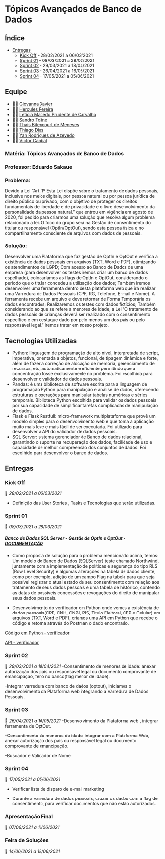  # Tópicos Avançados de Banco de Dados

## Índice

-  [Entregas](#entregas)
    - [Kick Off](#kick-off) - 28/02/2021 a 06/03/2021 
    - [Sprint 01](#sprint-01) – 08/03/2021 a 28/03/2021
    - [Sprint 02](#sprint-02) - 29/03/2021 a 18/04/2021
    - [Sprint 03](#sprint-03)  - 26/04/2021 a 16/05/2021
    - [Sprint 04](#sprint-04) - 17/05/2021 a 05/06/2021

## Equipe

- 👩‍💻 [Giovanna Xavier](https://https://github.com/giovannaxavierm/)
- 👨‍💻 [Hercules Pereira](https://github.com/herculespsilva/)
- 👩‍💻 [Leticia Macedo Prudente de Carvalho](https://www.linkedin.com/mwlite/in/leticia-macedo-prudente-de-carvalho-a0413416a/)
- 👨‍💻 [Sandro Toline](https://github.com/sandrotoline/)
- 👩‍💻 [Thaís Bitencourt de Meneses](https://www.linkedin.com/in/thaisbitencourt/)
- 👨‍💻 [Thiago Dias](https://github.com/ThiagoDisk/)
- 👨‍💻 [Yan Rodrigues de Azevedo](https://www.linkedin.com/in/yan-rodrigues/)
- 👨‍💻 [Victor Cardial](https://github.com/VictorCardial/)

### Matéria: Tópicos Avançados de Banco de Dados
### Professor: Eduardo Sakaue

### Problema:
Devido a Lei “Art. 1º Esta Lei dispõe sobre o tratamento de dados pessoais, inclusive nos meios digitais, por pessoa natural ou por pessoa jurídica de direito público ou privado, com o objetivo de proteger os direitos fundamentais de liberdade e de privacidade e o livre desenvolvimento da personalidade da pessoa natural.” que entrou em vigência em agosto de 2020, foi pedido para criarmos uma solução que resolva algum problema relacionado a lei.
O foco do grupo será na Gestão de consentimento do titular ou responsável (OptIn/OptOut), sendo esta pessoa física e no compartilhamento consciente de arquivos com dados de pessoais.

### Solução:
Desenvolver uma Plataforma que faz gestão de OptIn e OptOut e verifica a existência de dados pessoais em arquivos (TXT, Word e PDF), otimizando os atendimentos de LGPD;
Com acesso ao Banco de Dados de uma empresa (para desenvolver os testes iremos criar um banco de dados espelhado), colocaríamos as flags de OptIn e OptOut, considerando o período que o titular concedeu a utilização dos dados; 
Também iremos desenvolver uma ferramenta dentro desta plataforma web que irá realizar uma Varredura de Dados Pessoais (CPF, RG, Telefone, E-mail e Nome). A ferramenta recebe um arquivo e deve retornar de Forma Temporária os dados encontrados;
Realizaremos os testes com dados fictícios;
Também considerando ao que se refere a menores de idade, a Lei “O tratamento de dados pessoais de crianças deverá ser realizado com o consentimento específico e em destaque dado por pelo menos um dos pais ou pelo responsável legal.” iremos tratar em nosso projeto.

## Tecnologias Utilizadas

- Python: linguagem de programação de alto nível, interpretada de script, imperativa, orientada a objetos, funcional, de tipagem dinâmica e forte, além de fazer a correção de alocação de memória, gerenciamento de recursos, etc, automaticamente e eficiente permitindo que a concentração fosse exclusivamente no problema. Foi escolhida para desenvolver o validador de dados pessoais.
- Pandas: é uma biblioteca de software escrita para a linguagem de programação Python para manipulação e análise de dados, oferecendo estruturas e operações para manipular tabelas numéricas e séries temporais. Biblioteca Python escolhida para validar os dados pessoais por sua capacidade de simplificar tarefas complicadas de manipulação de dados.
- Flask e Flask Restfull: micro-framework multiplataforma que provê um modelo simples para o desenvolvimento web e que torna a aplicação muito mais leve e mais fácil de ser executada. Foi utilizado para desenvolver a API do validador de dados pessoais.
- SQL Server: sistema gerenciador de Banco de dados relacional, garantindo o suporte na recuperação dos dados, facilidade de uso e capacidade de melhor compreensão dos conjuntos de dados. Foi escolhido para desenvolver o banco de dados.



## Entregas

### Kick Off 
📅 *28/02/2021 a 06/03/2021*

- Definição das User Stories , Tasks e Tecnologias que serão utilizadas.

### Sprint 01 
📅 *08/03/2021 a 28/03/2021*

##### Banco de Dados SQL Server - Gestão de OptIn e OptOut - [DOCUMENTAÇÃO](https://github.com/ThaisBitencourt/Topicos-Avancados-em-Banco-de-Dados/blob/main/banco/README.md) 

- Como proposta de solução para o problema mencionado acima, temos: Um modelo de Banco de Dados (SQLServer) teste chamado Northwind, juntamente com a implementação de políticas e segurança do tipo RLS (Row Level Security) e algumas alterações na tabela de dados cliente, como por exemplo, adição de um campo Flag na tabela para que seja possível registrar o atual estado de seu consentimento com relação aos tratamento de seus dados pessoais e uma tabela de histórico, contendo as datas de possíveis concessões e revogações do direito de manipular seus dados pessoais.

- Desenvolvimento do verificador em Python onde vemos a existência de dados pessoais(CPF, CNH, CNPJ, PIS, Titulo Eleitoral, CEP e Celular) em arquivos (TXT, Word e PDF), criamos uma API em Python que recebe o código e retorna através do Postman o dado encontrado.

[Código em Python - verificador](https://colab.research.google.com/drive/1b9PlOG9cYDp_cd26JIMdjrgcNfHsP8Bg#scrollTo=fZUsO84VZKNc)

[API - verificador](https://github.com/ThiagoDisk/APIPython)

### Sprint 02 
📅 *29/03/2021 a 18/04/2021*
-Consentimento de menores de idade: anexar autorização dos pais ou responsável legal ou documento comprovante de emancipação, feito no banco(flag menor de idade).

-Integrar varredura com banco de dados (optout), iniciamos o desenvolvimento da Plataforma web integrando a Varredura de Dados Pessoais.

### Sprint 03 
📅 *26/04/2021 a 16/05/2021*
-Desenvolvimento da Plataforma web , integrar ferramenta de OptOut.

-Consentimento de menores de idade: integrar com a Plataforma Web, anexar autorização dos pais ou responsável legal ou documento comprovante de emancipação.

-Buscador e Validador de Nome

### Sprint 04
📅 *17/05/2021 a 05/06/2021*
- Verificar lista de disparo de e-mail marketing 

- Durante a varredura de dados pessoais, cruzar os dados com a flag de consentimento, para verificar documentos que não estão autorizados.


### Apresentação Final 
📅 *07/06/2021 a 11/06/2021*

### Feira de Soluções 
📅 *14/06/2021 a 18/06/2021*


